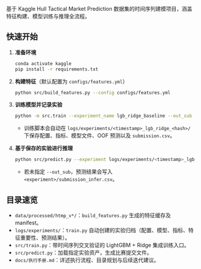基于 Kaggle Hull Tactical Market Prediction 数据集的时间序列建模项目，涵盖特征构建、模型训练与推理全流程。

## 快速开始

1. **准备环境**
   ```bash
   conda activate kaggle
   pip install -r requirements.txt
   ```

2. **构建特征**（默认配置为 `configs/features.yml`）
   ```bash
   python src/build_features.py --config configs/features.yml
   ```

3. **训练模型并记录实验**
   ```bash
   python -m src.train --experiment_name lgb_ridge_baseline --out_sub data/submissions/submission.csv
   ```
   - 训练脚本会自动在 `logs/experiments/<timestamp>_lgb_ridge_<hash>/` 下保存配置、指标、模型文件、OOF 预测以及 `submission.csv`。

4. **基于保存的实验进行推理**
   ```bash
   python src/predict.py --experiment logs/experiments/<timestamp>_lgb_ridge_<hash> --out_sub data/submissions/submission_infer.csv
   ```
   - 若未指定 `--out_sub`，预测结果会写入 `<experiment>/submission_infer.csv`。

## 目录速览

- `data/processed/htmp_v*/`：`build_features.py` 生成的特征缓存及 manifest。
- `logs/experiments/`：`train.py` 自动创建的实验归档（配置、模型、指标、特征重要性、预测结果）。
- `src/train.py`：带时间序列交叉验证的 LightGBM + Ridge 集成训练入口。
- `src/predict.py`：加载指定实验资产，生成比赛提交文件。
- `docs/执行手册.md`：详述执行流程、目录规划与后续迭代建议。


